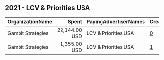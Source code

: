 ## 2021 - LCV & Priorities USA 
|OrganizationName|Spent|PayingAdvertiserNames|CreativeUrls|Impressions|Genders|AgeBrackets|CountryCodes|BillingAddresses|CandidateBallotInformation|
|:---|---:|:---|:---|---:|:---|:---|:---|:---|:---|
|Gambit Strategies|22,144.00 USD|LCV & Priorities USA|[0](https://www.snap.com/political-ads/asset/5250108289bd512988be7d7030fccf65e17ebf1461d1b6bbd5c64b4ea4ede3e6?mediaType=mp4)|3,226,570||18+|united states|"2939 Van Ness St NW #1006,Washington,20008,US"||
|Gambit Strategies|1,355.00 USD|LCV & Priorities USA|[1](https://www.snap.com/political-ads/asset/7e3bb14d69a8d49ee0276a7a38fcb6a464e3a410c33a36ee90f4a4658e3fd9ec?mediaType=mp4)|56,909||18+|united states|"2939 Van Ness St NW #1006,Washington,20008,US"||
